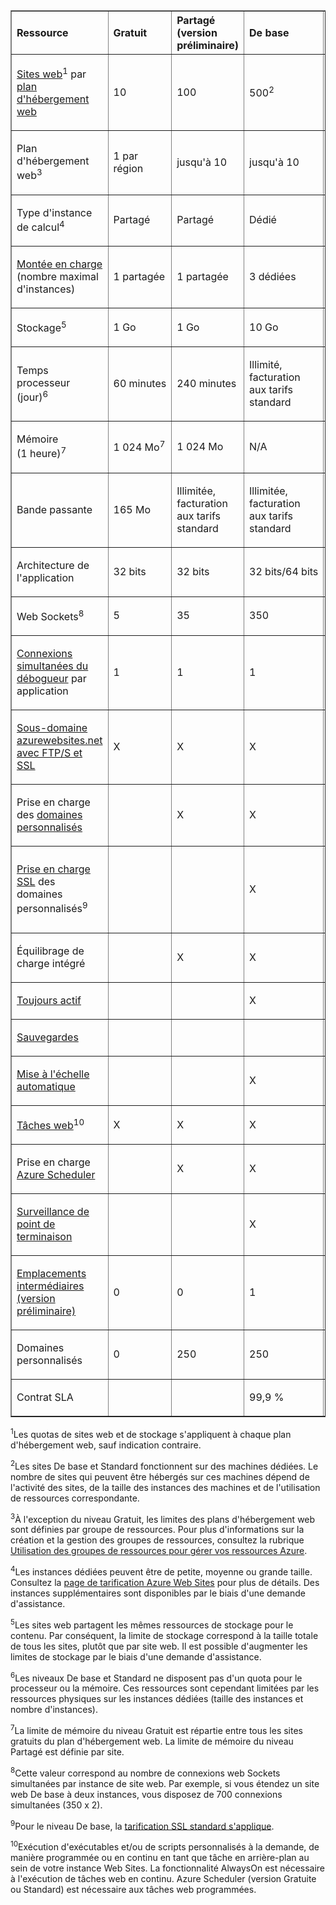 <table cellspacing="0" border="1">
<tr>
   <th align="left" valign="middle">Ressource</th>
   <th align="left" valign="middle">Gratuit</th>
   <th align="left" valign="middle">Partagé (version préliminaire)</th>
   <th align="left" valign="middle">De base</th>
   <th align="left" valign="middle">Standard</th>
</tr>
<tr>
   <td valign="middle"><p><a href="http://azure.microsoft.com/documentation/services/web-sites/">Sites web</a><sup>1</sup> par <a href="http://azure.microsoft.com/documentation/articles/web-sites-web-hosting-plan-overview/">plan d'hébergement web</a></p></td>
   <td valign="middle"><p>10</p></td>
   <td valign="middle"><p>100</p></td>
   <td valign="middle"><p>500<sup>2</sup></p></td>
   <td valign="middle"><p>500<sup>2</sup></p></td>
</tr>
<tr>
   <td valign="middle"><p>Plan d'hébergement web</a><sup>3</sup></p></td>
   <td valign="middle"><p>1 par région</p></td>
   <td valign="middle"><p>jusqu'à 10</p></td>
   <td valign="middle"><p>jusqu'à 10</p></td>
   <td valign="middle"><p>jusqu'à 10<sup>3</sup></p></td>
</tr>
<tr>
   <td valign="middle"><p>Type d'instance de calcul<sup>4</sup></p></td>
   <td valign="middle"><p>Partagé</p></td>
   <td valign="middle"><p>Partagé</p></td>
   <td valign="middle"><p>Dédié</p></td>
   <td valign="middle"><p>Dédié</p></td>
</tr>
<tr>
   <td valign="middle"><p><a href="http://azure.microsoft.com/documentation/articles/web-sites-scale/">Montée en charge</a> (nombre maximal d'instances)</p></td>
   <td valign="middle"><p>1 partagée</p></td>
   <td valign="middle"><p>1 partagée</p></td>
   <td valign="middle"><p>3 dédiées</p></td>
   <td valign="middle"><p>10 dédiées<sup>4</sup></p></td>
</tr>
<tr>
   <td valign="middle"><p>Stockage<sup>5</sup></p></td>
   <td valign="middle"><p>1 Go</p></td>
   <td valign="middle"><p>1 Go</p></td>
   <td valign="middle"><p>10 Go</p></td>
   <td valign="middle"><p>50&#160;Go<sup>5</sup></p></td>
</tr>
<tr>
   <td valign="middle"><p>Temps processeur (jour)<sup>6</sup></p></td>
   <td valign="middle"><p>60&#160;minutes</p></td>
   <td valign="middle"><p>240&#160;minutes</p></td>
   <td valign="middle"><p>Illimité, facturation aux tarifs standard</p></td>
   <td valign="middle"><p>Illimité, facturation aux tarifs standard</p></td>
</tr>
<tr>
   <td valign="middle"><p>Mémoire (1&#160;heure)<sup>7</sup></p></td>
   <td valign="middle"><p>1&#160;024&#160;Mo<sup>7</sup></p></td>
   <td valign="middle"><p>1&#160;024 Mo</p></td>
   <td valign="middle"><p>N/A</p></td>
   <td valign="middle"><p>N/A</p></td>
</tr>
<tr>
   <td valign="middle"><p>Bande passante</p></td>
   <td valign="middle"><p>165 Mo</p></td>
   <td valign="middle"><p>Illimitée, facturation aux tarifs standard</p></td>
   <td valign="middle"><p>Illimitée, facturation aux tarifs standard</p></td>
   <td valign="middle"><p>Illimitée, facturation aux tarifs standard</p></td>
</tr><tr>
   <td valign="middle"><p>Architecture de l'application</p></td>
   <td valign="middle"><p>32&#160;bits</p></td>
   <td valign="middle"><p>32&#160;bits</p></td>
   <td valign="middle"><p>32&#160;bits/64&#160;bits</p></td>
   <td valign="middle"><p>32&#160;bits/64&#160;bits</p></td>
</tr>
<tr>
   <td valign="middle"><p>Web Sockets<sup>8</sup></p></td>
   <td valign="middle"><p>5</p></td>
   <td valign="middle"><p>35</p></td>
   <td valign="middle"><p>350</p></td>
   <td valign="middle"><p>Illimité</p></td>
</tr><tr>
   <td valign="middle"><p><a href="http://azure.microsoft.com/documentation/articles/web-sites-dotnet-troubleshoot-visual-studio/">Connexions simultanées du débogueur</a> par application</p></td>
   <td valign="middle"><p>1</p></td>
   <td valign="middle"><p>1</p></td>
   <td valign="middle"><p>1</p></td>
   <td valign="middle"><p>5</p></td>
</tr><tr>
   <td valign="middle"><p><a href="http://azure.microsoft.com/documentation/articles/web-sites-configure-ssl-certificate/">Sous-domaine azurewebsites.net avec FTP/S et SSL</a></p></td>
   <td valign="middle"><p>X</p></td>
   <td valign="middle"><p>X</p></td>
   <td valign="middle"><p>X</p></td>
   <td valign="middle"><p>X</p></td>
</tr><tr>
   <td valign="middle"><p>Prise en charge des <a href="http://azure.microsoft.com/documentation/articles/web-sites-custom-domain-name/">domaines personnalisés</a></p></td>
   <td valign="middle"><p></p></td>
   <td valign="middle"><p>X</p></td>
   <td valign="middle"><p>X</p></td>
   <td valign="middle"><p>X</p></td>
</tr><tr>
   <td valign="middle"><p><a href="http://azure.microsoft.com/documentation/articles/web-sites-configure-ssl-certificate/">Prise en charge SSL</a> des domaines personnalisés<sup>9</sup></p></td>
   <td valign="middle"><p></p></td>
   <td valign="middle"><p></p></td>
   <td valign="middle"><p>X</p></td>
   <td valign="middle"><p>5&#160;connexions SSL SNI et 1&#160;connexion SSL IP incluses</p></td>
</tr><tr>
   <td valign="middle"><p>Équilibrage de charge intégré</p></td>
   <td valign="middle"><p></p></td>
   <td valign="middle"><p>X</p></td>
   <td valign="middle"><p>X</p></td>
   <td valign="middle"><p>X</p></td>
</tr><tr>
   <td valign="middle"><p><a href="http://azure.microsoft.com/documentation/articles/web-sites-configure/">Toujours actif</a></p></td>
   <td valign="middle"><p></p></td>
   <td valign="middle"><p></p></td>
   <td valign="middle"><p>X</p></td>
   <td valign="middle"><p>X</p></td>
</tr>
<tr>
   <td valign="middle"><p><a href="http://azure.microsoft.com/documentation/articles/web-sites-backup/">Sauvegardes</a></p></td>
   <td valign="middle"><p></p></td>
   <td valign="middle"><p></p></td>
   <td valign="middle"><p></p></td>
   <td valign="middle"><p>X</p></td>
</tr><tr>
   <td valign="middle"><p><a href="http://azure.microsoft.com/documentation/articles/web-sites-scale/">Mise à l'échelle automatique</a></p></td>
   <td valign="middle"><p></p></td>
   <td valign="middle"><p></p></td>
   <td valign="middle"><p>X</p></td>
   <td valign="middle"><p>X</p></td>
</tr><tr>
   <td valign="middle"><p><a href="http://azure.microsoft.com/documentation/articles/web-sites-create-web-jobs/">Tâches web</a><sup>10</sup></p></td>
   <td valign="middle"><p>X</p></td>
   <td valign="middle"><p>X</p></td>
   <td valign="middle"><p>X</p></td>
   <td valign="middle"><p>X</p></td>
</tr>
<tr>
   <td valign="middle"><p>Prise en charge <a href="http://azure.microsoft.com/services/scheduler/">Azure Scheduler</a></p></td>
   <td valign="middle"><p></p></td>
   <td valign="middle"><p>X</p></td>
   <td valign="middle"><p>X</p></td>
   <td valign="middle"><p>X</p></td>
</tr><tr>
   <td valign="middle"><p><a href="http://azure.microsoft.com/documentation/articles/web-sites-monitor/">Surveillance de point de terminaison</a></p></td>
   <td valign="middle"><p></p></td>
   <td valign="middle"><p></p></td>
   <td valign="middle"><p>X</p></td>
   <td valign="middle"><p>X</p></td>
</tr>
<tr>
   <td valign="middle"><p><a href="http://azure.microsoft.com/documentation/articles/web-sites-staged-publishing/">Emplacements intermédiaires (version préliminaire)</a></p></td>
   <td valign="middle"><p>0</p></td>
   <td valign="middle"><p>0</p></td>
   <td valign="middle"><p>1</p></td>
   <td valign="middle"><p>5</p></td>
</tr>
<tr>
   <td valign="middle"><p>Domaines personnalisés</a></p></td>
   <td valign="middle"><p>0</p></td>
   <td valign="middle"><p>250</p></td>
   <td valign="middle"><p>250</p></td>
   <td valign="middle"><p>250</p></td>
</tr>
<tr>
   <td valign="middle"><p>Contrat SLA</p></td>
   <td valign="middle"><p></p></td>
   <td valign="middle"><p></p></td>
   <td valign="middle"><p>99,9&#160;%</p></td>
   <td valign="middle"><p>99,9&#160;%</p></td>
</tr>
</table>

<sup>1</sup>Les quotas de sites web et de stockage s'appliquent à chaque plan d'hébergement web, sauf indication contraire.

<sup>2</sup>Les sites De base et Standard fonctionnent sur des machines dédiées. Le nombre de sites qui peuvent être hébergés sur ces machines dépend de l'activité des sites, de la taille des instances des machines et de l'utilisation de ressources correspondante.

<sup>3</sup>À l'exception du niveau Gratuit, les limites des plans d'hébergement web sont définies par groupe de ressources. Pour plus d'informations sur la création et la gestion des groupes de ressources, consultez la rubrique [Utilisation des groupes de ressources pour gérer vos ressources Azure][useresourcegroups].

<sup>4</sup>Les instances dédiées peuvent être de petite, moyenne ou grande taille. Consultez la [page de tarification Azure Web Sites][websitespricing] pour plus de détails. Des instances supplémentaires sont disponibles par le biais d'une demande d'assistance.

<sup>5</sup>Les sites web partagent les mêmes ressources de stockage pour le contenu. Par conséquent, la limite de stockage correspond à la taille totale de tous les sites, plutôt que par site web. Il est possible d'augmenter les limites de stockage par le biais d'une demande d'assistance.

<sup>6</sup>Les niveaux De base et Standard ne disposent pas d'un quota pour le processeur ou la mémoire. Ces ressources sont cependant limitées par les ressources physiques sur les instances dédiées (taille des instances et nombre d'instances).

<sup>7</sup>La limite de mémoire du niveau Gratuit est répartie entre tous les sites gratuits du plan d'hébergement web. La limite de mémoire du niveau Partagé est définie par site.

<sup>8</sup>Cette valeur correspond au nombre de connexions web Sockets simultanées par instance de site web. Par exemple, si vous étendez un site web De base à deux instances, vous disposez de 700 connexions simultanées (350 x 2).

<sup>9</sup>Pour le niveau De base, la [tarification SSL standard s'applique][sslpricing].

<sup>10</sup>Exécution d'exécutables et/ou de scripts personnalisés à la demande, de manière programmée ou en continu en tant que tâche en arrière-plan au sein de votre instance Web Sites. La fonctionnalité AlwaysOn est nécessaire à l'exécution de tâches web en continu. Azure Scheduler (version Gratuite ou Standard) est nécessaire aux tâches web programmées.

  [useresourcegroups]: http://azure.microsoft.com/documentation/articles/azure-preview-portal-using-resource-groups/
  [websitespricing]: http://azure.microsoft.com/pricing/details/web-sites/
  [sslpricing]: http://azure.microsoft.com/pricing/details/web-sites/#ssl-connections

<!---HONumber=58-->